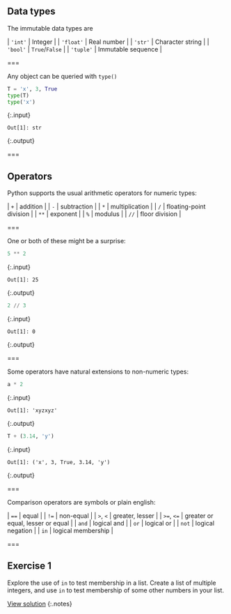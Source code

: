 ---
---




## Data types

The immutable data types are

| `'int'`   | Integer            |
| `'float'` | Real number        |
| `'str'`   | Character string   |
| `'bool'`  | `True`/`False`     |
| `'tuple'` | Immutable sequence |

===

Any object can be queried with `type()` 


~~~python
T = 'x', 3, True
type(T)
type('x')
~~~
{:.input}
~~~
Out[1]: str
~~~
{:.output}



===

## Operators

Python supports the usual arithmetic operators for numeric types:

| `+`  | addition                |
| `-`  | subtraction             |
| `*`  | multiplication          |
| `/`  | floating-point division |
| `**` | exponent                |
| `%`  | modulus                 |
| `//` | floor division          |

===

One or both of these might be a surprise:


~~~python
5 ** 2
~~~
{:.input}
~~~
Out[1]: 25
~~~
{:.output}




~~~python
2 // 3
~~~
{:.input}
~~~
Out[1]: 0
~~~
{:.output}



===

Some operators have natural extensions to non-numeric types:


~~~python
a * 2
~~~
{:.input}
~~~
Out[1]: 'xyzxyz'
~~~
{:.output}




~~~python
T + (3.14, 'y')
~~~
{:.input}
~~~
Out[1]: ('x', 3, True, 3.14, 'y')
~~~
{:.output}



===

Comparison operators are symbols or plain english:

| `==`       | equal                             |
| `!=`       | non-equal                         |
| `>`, `<`   | greater, lesser                   |
| `>=`, `<=` | greater or equal, lesser or equal |
| `and`      | logical and                       |
| `or`       | logical or                        |
| `not`      | logical negation                  |
| `in`       | logical membership                |

===

## Exercise 1

Explore the use of `in` to test membership in a list. Create a list of
multiple integers, and use `in` to test membership of some other
numbers in your list.

[View solution](#solution-1)
{:.notes}
